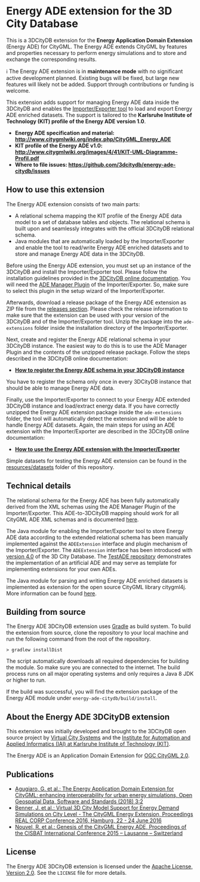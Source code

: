 # Energy ADE extension for the 3D City Database
This is a 3DCityDB extension for the **Energy Application Domain Extension** (Energy ADE) for CityGML.
The Energy ADE extends CityGML by features and properties necessary to perform energy simulations and to store and
exchange the corresponding results.

:information_source: The Energy ADE extension is in **maintenance mode** with no significant active development planned.
Existing bugs will be fixed, but large new features will likely not be added. Support through contributions or funding
is welcome.

This extension adds support for managing Energy ADE data inside the 3DCityDB and enables the
[Importer/Exporter tool](https://github.com/3dcitydb/importer-exporter) to load and export Energy ADE enriched datasets.
The support is tailored to the **Karlsruhe Institute of Technology (KIT) profile of the Energy ADE version 1.0**.

* **Energy ADE specification and material: http://www.citygmlwiki.org/index.php/CityGML_Energy_ADE**
* **KIT profile of the Energy ADE v1.0: http://www.citygmlwiki.org/images/4/41/KIT-UML-Diagramme-Profil.pdf**  
* **Where to file issues: https://github.com/3dcitydb/energy-ade-citydb/issues**

## How to use this extension
The Energy ADE extension consists of two main parts:

- A relational schema mapping the KIT profile of the Energy ADE data model to a set of database tables and objects. The
  relational schema is built upon and seamlessly integrates with the official 3DCityDB relational schema.
- Java modules that are automatically loaded by the Importer/Exporter and enable the tool to read/write Energy
  ADE enriched datasets and to store and manage Energy ADE data in the 3DCityDB.

Before using the Energy ADE extension, you must set up an instance of the 3DCityDB and install the Importer/Exporter tool.
Please follow the installation guidelines provided in the
[3DCityDB online documentation](http://3dcitydb-docs.rtfd.io/). You will need the
[ADE Manager Plugin](https://3dcitydb-docs.readthedocs.io/en/latest/plugins/ade-manager/) of the
Importer/Exporter. So, make sure to select this plugin in the setup wizard of the Importer/Exporter.

Afterwards, download a release package of the Energy ADE extension as ZIP file from the
[releases section](https://github.com/3dcitydb/energy-ade-citydb/releases). Please check the release information to
make sure that the extension can be used with your version of the 3DCityDB and of the Importer/Exporter tool.
Unzip the package into the `ade-extensions` folder inside the installation directory of the Importer/Exporter.

Next, create and register the Energy ADE relational schema in your 3DCityDB instance. The easiest
way to do this is to use the ADE Manager Plugin and the contents of the unzipped release package.
Follow the steps described in the 3DCityDB online documentation:

* **[How to register the Energy ADE schema in your 3DCityDB instance](https://3dcitydb-docs.readthedocs.io/en/latest/plugins/ade-manager/ade-registration.html)**

You have to register the schema only once in every 3DCityDB instance that should be able to manage Energy ADE data.

Finally, use the Importer/Exporter to connect to your Energy ADE extended 3DCityDB instance and load/extract energy data.
If you have correctly unzipped the Energy ADE extension package inside the `ade-extensions` folder, the tool will
automatically detect the extension and will be able to handle Energy ADE datasets. Again, the main steps for using an
ADE extension with the Importer/Exporter are described in the 3DCityDB online documentation:

* **[How to use the Energy ADE extension with the Importer/Exporter](https://3dcitydb-docs.readthedocs.io/en/latest/plugins/ade-manager/impexp-ade-extension.html)**

Simple datasets for testing the Energy ADE extension can be found in the [resources/datasets](https://github.com/3dcitydb/energy-ade-citydb/tree/main/resources/datasets)
folder of this repository.

## Technical details
The relational schema for the Energy ADE has been fully automatically derived from the XML schemas using the ADE Manager
Plugin of the Importer/Exporter. This ADE-to-3DCityDB mapping should work for all CityGML ADE XML schemas and is documented
[here](https://3dcitydb-docs.readthedocs.io/en/latest/plugins/ade-manager/ade-transformation.html).

The Java module for enabling the Importer/Exporter tool to store Energy ADE data according to the extended relational schema
has been manually implemented against the `ADEExtension` interface and plugin mechanism of the Importer/Exporter.
The `ADEExtension` interface has been introduced with [version 4.0](https://github.com/3dcitydb/3dcitydb/releases/tag/v4.0.0)
of the 3D City Database. The [TestADE repository](https://github.com/3dcitydb/extension-test-ade) demonstrates the
implementation of an artificial ADE and may serve as template for implementing extensions for your own ADEs.

The Java module for parsing and writing Energy ADE enriched datasets is implemented as extension for the open source
CityGML library citygml4j. More information can be found [here](https://github.com/citygml4j/energy-ade-citygml4j).

## Building from source
The Energy ADE 3DCityDB extension uses [Gradle](https://gradle.org/) as build system. To build the extension from source,
clone the repository to your local machine and run the following command from the root of the repository.

    > gradlew installDist

The script automatically downloads all required dependencies for building the module. So make sure you are connected
to the internet. The build process runs on all major operating systems and only requires a Java 8 JDK or higher to run.

If the build was successful, you will find the extension package of the Energy ADE module under `energy-ade-citydb/build/install`.

## About the Energy ADE 3DCityDB extension
This extension was initially developed and brought to the 3DCityDB open source project by [Virtual City Systems](https://vc.systems/)
and the [Institute for Automation and Applied Informatics (IAI) at Karlsruhe Institute of Technology (KIT)](https://www.iai.kit.edu/). 

The Energy ADE is an Application Domain Extension for [OGC CityGML 2.0](https://www.ogc.org/standard/citygml/).

## Publications
- [Agugiaro, G. et al.: The Energy Application Domain Extension for CityGML: enhancing interoperability for urban energy
  simulations, Open Geospatial Data, Software and Standards (2018) 3:2](https://doi.org/10.1186/s40965-018-0042-y)
- [Benner, J. et al.: Virtual 3D City Model Support for Energy Demand Simulations on City Level - The CityGML Energy
  Extension, Proceedings REAL CORP Conference 2016, Hamburg, 22 - 24 June 2016](http://conference.corp.at/archive/CORP2016_20.pdf)
- [Nouvel, R. et al.: Genesis of the CityGML Energy ADE, Proceedings of the CISBAT International Conference 2015 –
  Lausanne – Switzerland](http://infoscience.epfl.ch/record/213436/files/9_NOUVEL1109.pdf)

## License

The Energy ADE 3DCityDB extension is licensed under the [Apache License, Version 2.0](http://www.apache.org/licenses/LICENSE-2.0).
See the `LICENSE` file for more details.
